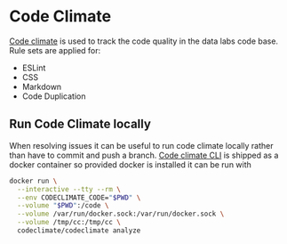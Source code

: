 # Code Climate

[Code climate](https://codeclimate.com/github/NERC-CEH/datalab) is used to track the code
quality in the data labs code base. Rule sets are applied for:

* ESLint
* CSS
* Markdown
* Code Duplication

## Run Code Climate locally

When resolving issues it can be useful to run code climate locally rather than have to
commit and push a branch. [Code climate CLI](https://github.com/codeclimate/codeclimate)
is shipped as a docker container so provided docker is installed it can be run with

```bash
docker run \
  --interactive --tty --rm \
  --env CODECLIMATE_CODE="$PWD" \
  --volume "$PWD":/code \
  --volume /var/run/docker.sock:/var/run/docker.sock \
  --volume /tmp/cc:/tmp/cc \
  codeclimate/codeclimate analyze
```

